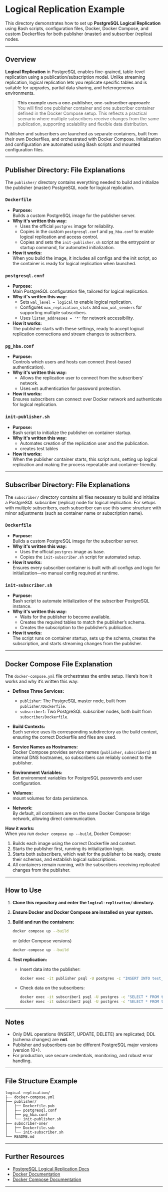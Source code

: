 # Logical Replication Example

This directory demonstrates how to set up **PostgreSQL Logical Replication** using Bash scripts, configuration files, Docker, Docker Compose, and custom Dockerfiles for both publisher (master) and subscriber (replica) nodes.

---

## Overview

**Logical Replication** in PostgreSQL enables fine-grained, table-level replication using a publication/subscription model. Unlike streaming replication, logical replication lets you replicate specific tables and is suitable for upgrades, partial data sharing, and heterogeneous environments.

> **This example uses a one-publisher, one-subscriber approach:**  
> You will find one publisher container and one subscriber container defined in the Docker Compose setup. This reflects a practical scenario where multiple subscribers receive changes from the same publication, supporting scalability and flexible data distribution.

Publisher and subscribers are launched as separate containers, built from their own Dockerfiles, and orchestrated with Docker Compose. Initialization and configuration are automated using Bash scripts and mounted configuration files.

---

## Publisher Directory: File Explanations

The `publisher/` directory contains everything needed to build and initialize the publisher (master) PostgreSQL node for logical replication.

### `Dockerfile`
- **Purpose:**  
  Builds a custom PostgreSQL image for the publisher server.
- **Why it's written this way:**  
  - Uses the official `postgres` image for reliability.
  - Copies in the custom `postgresql.conf` and `pg_hba.conf` to enable logical replication and access control.
  - Copies and sets the `init-publisher.sh` script as the entrypoint or startup command, for automated initialization.
- **How it works:**  
  When you build the image, it includes all configs and the init script, so the container is ready for logical replication when launched.

### `postgresql.conf`
- **Purpose:**  
  Main PostgreSQL configuration file, tailored for logical replication.
- **Why it's written this way:**  
  - Sets `wal_level = logical` to enable logical replication.
  - Configures `max_replication_slots` and `max_wal_senders` for supporting multiple subscribers.
  - Uses `listen_addresses = '*'` for network accessibility.
- **How it works:**  
  The publisher starts with these settings, ready to accept logical replication connections and stream changes to subscribers.

### `pg_hba.conf`
- **Purpose:**  
  Controls which users and hosts can connect (host-based authentication).
- **Why it's written this way:**  
  - Allows the replication user to connect from the subscribers' network.
  - Uses `md5` authentication for password protection.
- **How it works:**  
  Ensures subscribers can connect over Docker network and authenticate for logical replication.

### `init-publisher.sh`
- **Purpose:**  
  Bash script to initialize the publisher on container startup.
- **Why it's written this way:**  
  - Automates creation of the replication user and the publication.
  - creates test tables
- **How it works:**  
  When the publisher container starts, this script runs, setting up logical replication and making the process repeatable and container-friendly.

---

## Subscriber Directory: File Explanations

The `subscriber/` directory contains all files necessary to build and initialize a PostgreSQL subscriber (replica) node for logical replication. For setups with multiple subscribers, each subscriber can use this same structure with minor adjustments (such as container name or subscription name).

### `Dockerfile`
- **Purpose:**  
  Builds a custom PostgreSQL image for the subscriber server.
- **Why it's written this way:**  
  - Uses the official `postgres` image as base.
  - Copies the `init-subscriber.sh` script for automated setup.
- **How it works:**  
  Ensures every subscriber container is built with all configs and logic for initialization—no manual config required at runtime.

### `init-subscriber.sh`
- **Purpose:**  
  Bash script to automate initialization of the subscriber PostgreSQL instance.
- **Why it's written this way:**  
  - Waits for the publisher to become available.
  - Creates the required tables to match the publisher’s schema.
  - Creates the subscription to the publisher’s publication.
- **How it works:**  
  The script runs on container startup, sets up the schema, creates the subscription, and starts streaming changes from the publisher.

---

## Docker Compose File Explanation

The `docker-compose.yml` file orchestrates the entire setup. Here’s how it works and why it’s written this way:

- **Defines Three Services:**  
  - `publisher`: The PostgreSQL master node, built from `publisher/Dockerfile`.
  - `subscriber1`: Two PostgreSQL subscriber nodes, both built from `subscriber/Dockerfile`.

- **Build Contexts:**  
  Each service uses its corresponding subdirectory as the build context, ensuring the correct Dockerfile and files are used.

- **Service Names as Hostnames:**  
  Docker Compose provides service names (`publisher`, `subscriber1`) as internal DNS hostnames, so subscribers can reliably connect to the publisher.

- **Environment Variables:**  
  Set environment variables for PostgreSQL passwords and user configuration.

- **Volumes:**  
  mount volumes for data persistence.

- **Network:**  
  By default, all containers are on the same Docker Compose bridge network, allowing direct communication.

**How it works:**  
When you run `docker compose up --build`, Docker Compose:
1. Builds each image using the correct Dockerfile and context.
2. Starts the publisher first, running its initialization logic.
3. Starts both subscribers, which wait for the publisher to be ready, create their schemas, and establish logical subscriptions.
4. All containers remain running, with the subscribers receiving replicated changes from the publisher.

---

## How to Use

1. **Clone this repository and enter the `logical-replication/` directory.**

2. **Ensure Docker and Docker Compose are installed on your system.**

3. **Build and run the containers:**
    ```sh
    docker compose up --build
    ```
    or (older Compose versions)
    ```sh
    docker-compose up --build
    ```

4. **Test replication:**
    - Insert data into the publisher:
      ```sh
      docker exec -it publisher psql -U postgres -c "INSERT INTO test_replication(note) VALUES('Hello from publisher');"
      ```
    - Check data on the subscribers:
      ```sh
      docker exec -it subscriber1 psql -U postgres -c "SELECT * FROM test_replication;"
      docker exec -it subscriber2 psql -U postgres -c "SELECT * FROM test_replication;"
      ```

---

## Notes

- Only DML operations (INSERT, UPDATE, DELETE) are replicated; DDL (schema changes) are **not**.
- Publisher and subscribers can be different PostgreSQL major versions (version 10+).
- For production, use secure credentials, monitoring, and robust error handling.

---

## File Structure Example

```
logical-replication/
├── docker-compose.yml
├── publisher/
│   ├── Dockerfile.pub
│   ├── postgresql.conf
│   ├── pg_hba.conf
│   └── init-publisher.sh
├── subscriber-one/
│   ├── Dockerfile.sub
│   └── init-subscriber.sh
└── README.md
```

---

## Further Resources

- [PostgreSQL Logical Replication Docs](https://www.postgresql.org/docs/current/logical-replication.html)
- [Docker Documentation](https://docs.docker.com/)
- [Docker Compose Documentation](https://docs.docker.com/compose/)

---